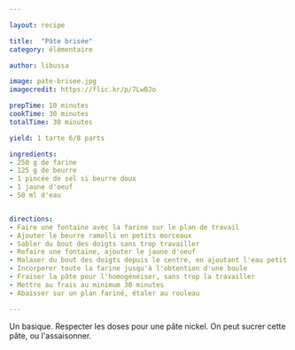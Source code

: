 ```yaml
---

layout: recipe

title:  "Pâte brisée"
category: élémentaire

author: libussa

image: pate-brisee.jpg
imagecredit: https://flic.kr/p/7LwBJo

prepTime: 10 minutes
cookTime: 30 minutes
totalTime: 30 minutes

yield: 1 tarte 6/8 parts

ingredients:
- 250 g de farine
- 125 g de beurre
- 1 pincée de sel si beurre doux
- 1 jaune d'oeuf
- 50 ml d'eau


directions:
- Faire une fontaine avec la farine sur le plan de travail
- Ajouter le beurre ramolli en petits morceaux
- Sabler du bout des doigts sans trop travailler
- Refaire une fontaine, ajouter le jaune d'oeuf
- Malaxer du bout des doigts depuis le centre, en ajoutant l'eau petit à petit
- Incorporer toute la farine jusqu'à l'obtention d'une boule
- Fraiser la pâte pour l'homogénéiser, sans trop la travailler
- Mettre au frais au minimum 30 minutes
- Abaisser sur un plan fariné, étaler au rouleau

---
```


Un basique. Respecter les doses pour une pâte nickel. On peut sucrer cette pâte, ou l'assaisonner.